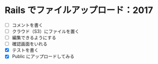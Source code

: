 # Rails でファイルアップロード：2017

- [ ] コメントを書く
- [ ] クラウド（S3）にファイルを置く
- [ ] 編集できるようにする
- [ ] 確認画面をいれる
- [x] テストを書く
- [x] Public にアップロードしてみる
